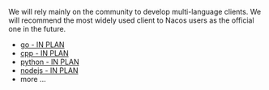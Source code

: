 We will rely mainly on the community to develop multi-language clients. We will recommend the most widely used client to Nacos users as the official one in the future.

* [go - IN PLAN](TD_LINK)
* [cpp - IN PLAN](TO_LINK)
* [python - IN PLAN](TO_LINK)
* [nodejs - IN PLAN](TO_LINK)
* more ...